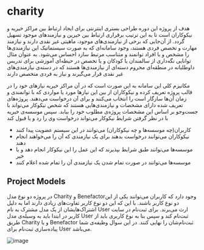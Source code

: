 # charity

هدف از پروژه این دوره طراحی بستری اینترنتی برای ایجاد ارتباط بین مراکز خیریه و نیکوکاران است تا به این ترتیب برقراری ارتباط بین خیرین و نیازمندهای موجود تسهیل گردد. از آن‌جایی که برخی از نیازمندی‌های موجود، ماهیتی غیر نقدی دارند و نیازمند مهارت و تخصص فردی هستند، وجود سامانه‌ای که به صورت سیستماتیک این نیازمندی‌ها را مشخص و با افراد توانمند و متناسب مرتبط سازد احساس می‌شود. به عنوان مثال توانایی نگه‌داری از سالمندان یا کودکان و یا تخصص در حیطه‌ای آموزشی برای تدریس داوطلبانه در منطقه‌ای محروم دسته‌ای از نیازمند‌ی‌ها هستند که در دسته‌ی نیازمندی‌های غیر نقدی قرار می‌گیرند و نیاز به فردی متخصص دارند

مکانیزم کلی این سامانه به این صورت است که در آن مراکز خیریه نیازهای خود را در قالب پروژه تعریف کرده و نیکوکاران از بین این نیازها مورد یا مواردی که با توانمندی و زمان آن‌ها سازگار است را انتخاب می‌کنند و برای آن درخواست می‌دهند. پروژه‌های تعریف شده دارای مشخصات و نیازمندی‌هایی هستند که شخص نیکوکار می‌تواند با جست‌و‌جو بر اساس این مشخصات پروژه‌ی مطلوب خود را بیابد. سپس موسسه‌ی خیریه با در نظر گرفتن شرایط نیکوکار می‌تواند درخواست وی را رد و یا قبول کند

* کاربران(چه موسسه‌ها و چه نیکوکاران) می‌توانند در این سیستم عضویت پیدا کنند
* نیکوکاران می‌توانند درخواست بدهند برای یک نیازمندی که آن را می‌خواهند انجام دهند
* موسسه‌ها می‌توانند طبق شرایط بپذیرند که این عمل را این نیکوکار انجام دهد و یا خیر
* موسسه‌ها می‌توانند در صورت تمام شدن یک نیازمندی آن را تمام شده اعلام کنند

## Project Models

در پروژه دو نوع مدل Charity و Benefactorوجود دارد که کاربران می‌توانند یکی از این دو نوع کاربر باشند. با این که این دو نوع کاربر تفاوت‌های زیادی دارند اما به دلیل اشتراک‌هایشان از یک مدل مشترک به نام User ارث می‌برند. برای ثبت‌نام در سایت کاربر در ابتدا باید به وسیله‌ی مدل User ثبت‌نام کند و سپس بنا به نوع کاربری باید از طریق Charity و یا Benefactor ثبت‌نام‌‌شان را نهایی کنند. در این سوال وظیفه‌ی شما پیاده‌سازی ثبت‌نام برای User می‌باشد.

![image](https://uupload.ir/files/c19y_charity2.png)